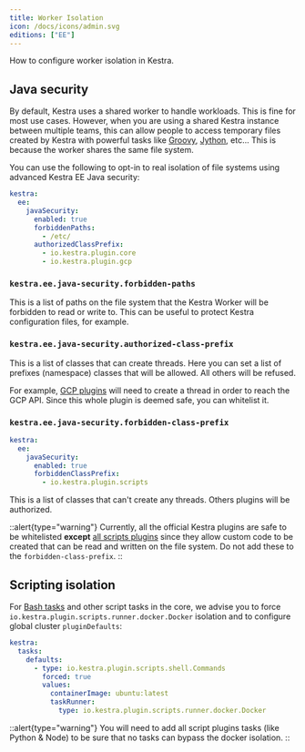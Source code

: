 ```yaml
---
title: Worker Isolation
icon: /docs/icons/admin.svg
editions: ["EE"]
---
```


How to configure worker isolation in Kestra.


## Java security

By default, Kestra uses a shared worker to handle workloads. This is fine for most use cases. However, when you are using a shared Kestra instance between multiple teams, this can allow people to access temporary files created by Kestra with powerful tasks like [Groovy](/plugins/plugin-script-groovy/tasks/io.kestra.plugin.scripts.groovy.eval), [Jython](/plugins/plugin-script-jython/tasks/io.kestra.plugin.scripts.jython.eval), etc... This is because the worker shares the same file system.

You can use the following to opt-in to real isolation of file systems using advanced Kestra EE Java security:

```yaml
kestra:
  ee:
    javaSecurity:
      enabled: true
      forbiddenPaths:
        - /etc/
      authorizedClassPrefix:
        - io.kestra.plugin.core
        - io.kestra.plugin.gcp
```

### `kestra.ee.java-security.forbidden-paths`
This is a list of paths on the file system that the Kestra Worker will be forbidden to read or write to. This can be useful to protect Kestra configuration files, for example.

### `kestra.ee.java-security.authorized-class-prefix`
This is a list of classes that can create threads. Here you can set a list of prefixes (namespace) classes that will be allowed. All others will be refused.

For example, [GCP plugins](/plugins/plugin-gcp) will need to create a thread in order to reach the GCP API. Since this whole plugin is deemed safe, you can whitelist it.

### `kestra.ee.java-security.forbidden-class-prefix`
```yaml
kestra:
  ee:
    javaSecurity:
      enabled: true
      forbiddenClassPrefix:
        - io.kestra.plugin.scripts
```

This is a list of classes that can't create any threads. Others plugins will be authorized.

::alert{type="warning"}
Currently, all the official Kestra plugins are safe to be whitelisted **except** [all scripts plugins](/plugins/plugin-script-groovy) since they allow custom code to be created that can be read and written on the file system. Do not add these to the `forbidden-class-prefix`.
::


## Scripting isolation
For [Bash tasks](/plugins/core/tasks/scripts/io.kestra.core.tasks.scripts.bash) and other script tasks in the core, we advise you to force `io.kestra.plugin.scripts.runner.docker.Docker` isolation and to configure global cluster `pluginDefaults`:

```yaml
kestra:
  tasks:
    defaults:
      - type: io.kestra.plugin.scripts.shell.Commands
        forced: true
        values:
          containerImage: ubuntu:latest
          taskRunner:
            type: io.kestra.plugin.scripts.runner.docker.Docker
```

::alert{type="warning"}
You will need to add all script plugins tasks (like Python & Node) to be sure that no tasks can bypass the docker isolation.
::
